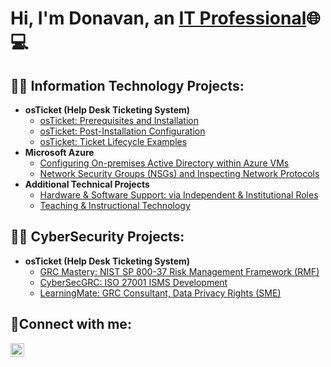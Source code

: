  <h1>Hi, I'm Donavan, an <a href="https://www.linkedin.com/in/donavan-mathews">IT Professional</a>🌐💻</h1>

<h2>👨‍💻 Information Technology Projects:</h2>

- <b>osTicket (Help Desk Ticketing System)</b>
  - [osTicket: Prerequisites and Installation](https://github.com/dmathewsITpro/osticket-prereqs)
  - [osTicket: Post-Installation Configuration](https://github.com/dmathewsITpro/post-install-config)
  - [osTicket: Ticket Lifecycle Examples](https://github.com/dmathewsITpro/ticket-lifecycle)
- <b>Microsoft Azure</b>
  - [Configuring On-premises Active Directory within Azure VMs](https://github.com/dmathewsITpro/configure-ad)
  - [Network Security Groups (NSGs) and Inspecting Network Protocols](https://github.com/dmathewsITpro/azure-network-protocols)
- <b>Additional Technical Projects</b>
  - [Hardware & Software Support: via Independent & Institutional Roles](https://github.com/dmathewsITpro/hardware-software-support)
  - [Teaching & Instructional Technology](https://github.com/dmathewsITpro/teaching-technology-instruction)

<h2>👨‍💻 CyberSecurity Projects:</h2>

- <b>osTicket (Help Desk Ticketing System)</b>
  - [GRC Mastery: NIST SP 800-37 Risk Management Framework (RMF)](https://github.com/dmathewsITpro/GRCMastery-NIST-RMF)
  - [CyberSecGRC: ISO 27001 ISMS Development](https://github.com/dmathewsITpro/CyberSecGRC-ISO27001-ISMS)
  - [LearningMate: GRC Consultant, Data Privacy Rights (SME)](https://github.com/dmathewsITpro/LearningMate-Data-Privacy)

<h2>🤳Connect with me:</h2>


[<img align="left" alt="Josh | LinkedIn" width="22px" src="https://cdn.jsdelivr.net/npm/simple-icons@v3/icons/linkedin.svg" />][linkedin]


[twitter]: 
[instagram]: 
[linkedin]: https://www.linkedin.com/in/donavan-mathews
